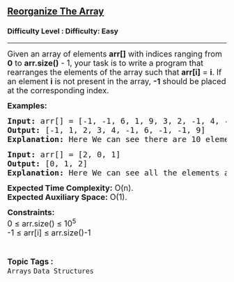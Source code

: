 <h2><a href="https://www.geeksforgeeks.org/problems/reorganize-the-array4810/1">Reorganize The Array</a></h2><h3>Difficulty Level : Difficulty: Easy</h3><hr><div class="problems_problem_content__Xm_eO" style="user-select: auto;"><p style="user-select: auto;"><span style="font-size: 18px; user-select: auto;">Given an array of elements <strong style="user-select: auto;">arr[]</strong> with indices ranging from <strong style="user-select: auto;">0</strong> to <strong style="user-select: auto;">arr.size()</strong> - 1, your task is to write a program that rearranges the elements of the array such that <strong style="user-select: auto;">arr[i]</strong> = <strong style="user-select: auto;">i</strong>. If an element <strong style="user-select: auto;">i</strong> is not present in the array, <strong style="user-select: auto;">-1</strong> should be placed at the corresponding index.</span></p>
<p style="user-select: auto;"><span style="font-size: 18px; user-select: auto;"><strong style="user-select: auto;">Examples:</strong></span></p>
<pre style="user-select: auto;"><span style="font-size: 18px; user-select: auto;"><strong style="user-select: auto;">Input:</strong> arr[] = [-1, -1, 6, 1, 9, 3, 2, -1, 4, -1]
<strong style="user-select: auto;">Output:</strong> [-1, 1, 2, 3, 4, -1, 6, -1, -1, 9]
<strong style="user-select: auto;">Explanation: </strong>Here We can see there are 10 elements. So, the sorted array will look like [0, 1, 2, 3, 4, 5, 6, 7, 8, 9] but in our array we are not having 0, 5, 7 and 8. So, at there places we will be printing -1 and otherplaces will be having elements.</span></pre>
<pre style="user-select: auto;"><span style="font-size: 18px; user-select: auto;"><strong style="user-select: auto;">Input:</strong> arr[] = [2, 0, 1]
<strong style="user-select: auto;">Output:</strong> [0, 1, 2]
<strong style="user-select: auto;">Explanation: </strong>Here We can see all the elements are present so no -1 is returned in array.
</span></pre>
<p style="user-select: auto;"><span style="font-size: 18px; user-select: auto;"><strong style="user-select: auto;">Expected Time Complexity:</strong> O(n).<br style="user-select: auto;"><strong style="user-select: auto;">Expected Auxiliary Space:</strong> O(1).</span></p>
<p style="user-select: auto;"><span style="font-size: 18px; user-select: auto;"><strong style="user-select: auto;">Constraints:</strong><br style="user-select: auto;">0 ≤ arr.size() ≤ 10<sup style="user-select: auto;">5</sup><br style="user-select: auto;">-1 ≤ arr[i] ≤ arr.size()-1<br style="user-select: auto;"></span></p></div><br><p><span style=font-size:18px><strong>Topic Tags : </strong><br><code>Arrays</code>&nbsp;<code>Data Structures</code>&nbsp;